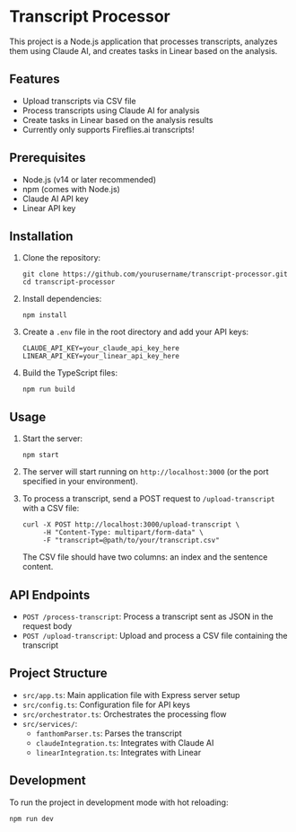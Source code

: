 # Transcript Processor

This project is a Node.js application that processes transcripts, analyzes them using Claude AI, and creates tasks in Linear based on the analysis.

## Features

- Upload transcripts via CSV file
- Process transcripts using Claude AI for analysis
- Create tasks in Linear based on the analysis results
- Currently only supports Fireflies.ai transcripts!

## Prerequisites

- Node.js (v14 or later recommended)
- npm (comes with Node.js)
- Claude AI API key
- Linear API key

## Installation

1. Clone the repository:
   ```
   git clone https://github.com/yourusername/transcript-processor.git
   cd transcript-processor
   ```

2. Install dependencies:
   ```
   npm install
   ```

3. Create a `.env` file in the root directory and add your API keys:
   ```
   CLAUDE_API_KEY=your_claude_api_key_here
   LINEAR_API_KEY=your_linear_api_key_here
   ```

4. Build the TypeScript files:
   ```
   npm run build
   ```

## Usage

1. Start the server:
   ```
   npm start
   ```

2. The server will start running on `http://localhost:3000` (or the port specified in your environment).

3. To process a transcript, send a POST request to `/upload-transcript` with a CSV file:
   ```
   curl -X POST http://localhost:3000/upload-transcript \
        -H "Content-Type: multipart/form-data" \
        -F "transcript=@path/to/your/transcript.csv"
   ```

   The CSV file should have two columns: an index and the sentence content.

## API Endpoints

- `POST /process-transcript`: Process a transcript sent as JSON in the request body
- `POST /upload-transcript`: Upload and process a CSV file containing the transcript

## Project Structure

- `src/app.ts`: Main application file with Express server setup
- `src/config.ts`: Configuration file for API keys
- `src/orchestrator.ts`: Orchestrates the processing flow
- `src/services/`:
  - `fanthomParser.ts`: Parses the transcript
  - `claudeIntegration.ts`: Integrates with Claude AI
  - `linearIntegration.ts`: Integrates with Linear

## Development

To run the project in development mode with hot reloading:

```
npm run dev
```


##